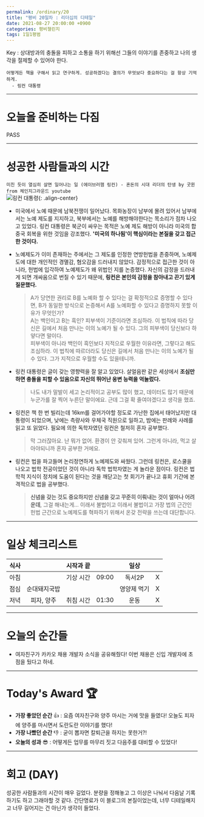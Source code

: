 ```yaml
---
permalink: /ordinary/20
title: "평비 20일차 : 리더십의 디테일"
date: 2021-08-27 20:00:00 +0900
categories: 평비챌린지
tags: 1일1평범
---  
```

Key : 상대방과의 충돌을 피하고 소통을 하기 위해선 그들의 이야기를 존중하고 나의 생각을 절제할 수 있어야 한다.
```
어떻게든 책을 구해서 읽고 연구하게. 성공하겠다는 결의가 무엇보다 중요하다는 걸 항상 기억하게.
  - 링컨 대통령
```

---
# 오늘을 준비하는 다짐
PASS

---
# 성공한 사람들과의 시간
`미친 듯이 열심히 살면 일어나는 일 (에이브러햄 링컨) - 혼돈의 시대 리더의 탄생 by 굿윈 from 체인지그라운드 youtube`  
![링컨 대통령][lincoln]{: .align-center}  
- 미국에서 노예 때문에 남북전쟁이 일어났다. 목화농장이 남부에 몰려 있어서 남부에서는 노예 제도를 지지하고, 북부에서는 노예를 해방해야한다는 목소리가 점차 나오고 있었다. 링컨 대통령은 북군이 싸우는 목적은 노예 제도 해방이 아니라 미국의 합중국 회복을 위한 것임을 강조했다. **'미국의 하나됨'이 핵심이라는 본질을 갖고 접근한 것이다.**
- 노예제도가 이미 존재하는 주에서는 그 제도를 인정한 연방헌법을 존중하며, 노예제도에 대한 개인적인 경멸감, 혐오감을 드러내지 않았다. 감정적으로 접근한 것이 아니라, 헌법에 입각하여 노예제도가 왜 위법인 지를 논증했다. 자신의 감정을 드러내게 되면 개싸움으로 번질 수 있기 때문에, **링컨은 본인의 감정을 참아내고 끈기 있게 질문했다.**

  > A가 당연한 권리로 B를 노예화 할 수 있다는 걸 확정적으로 증명할 수 있다면, B가 동일한 방식으로 논증해서 A를 노예화할 수 있다고 증명하지 못할 이유가 무엇인가?  
  > A는 백인이고 B는 흑인? 피부색이 기준이라면 조심하라. 이 법칙에 따라 당신은 길에서 처음 만나는 이의 노예가 될 수 있다. 그의 피부색이 당신보다 하얗다면 말이다.  
  > 피부색이 아니라 백인이 흑인보다 지적으로 우월한 이유라면, 그렇다고 해도 조심하라. 이 법칙에 따르더라도 당신은 길에서 처음 만나는 이의 노예가 될 수 있다. 그가 지적으로 우월할 수도 있을테니까.  

- 링컨 대통령은 글이 갖는 영향력을 잘 알고 있었다. 살얼음판 같은 세상에서 **조심만 하면 충돌을 피할 수 있음으로 자신의 뛰어난 웅변 능력을 억눌렀다.**

  > 나도 내가 말발이 세고 논리적이고 공부도 많이 했고, 데이터도 많기 때문에 누군가를 잘 찍어 누른단 말이에요. 근데 그걸 확 줄여야겠다고 생각을 했죠.  

- 링컨은 책 한 번 빌리는데 16km를 걸어가야할 정도로 가난한 집에서 태어났지만 대통령이 되었으며, 낮에는 측량사와 우체국 직원으로 일하고, 밤에는 판례와 사례를 읽고 또 읽었다. 필요에 의한 독학자였던 링컨은 철저히 혼자 공부했다.

  > 막 그러잖아요. 난 뭐가 없어. 환경이 안 갖춰져 있어. 그런게 아니라, 먹고 살아야되니까 혼자 공부한 거에요.

- 링컨은 법을 파고들며 논리정연하게 노예제도와 싸웠다. 그런데 링컨은, 로스쿨을 나오고 법학 전공이었던 것이 아니라 독학 법학자였는 게 놀라운 점이다. 링컨은 법학적 지식이 정치에 도움이 된다는 것을 깨닫고는 첫 회기가 끝나고 휴회 기간에 본격적으로 법을 공부했다.

  > **신념을 갖는 것도 중요하지만 신념을 갖고 꾸준히 이뤄내는 것이 얼마나 어려운데**, 그걸 해내는게... 이래서 불법이고 이래서 불법이고 가장 법의 근간인 헌법 근간으로 노예제도를 혁파하기 위해서 온갖 전략을 쓰는데 대단합니다.

---
# 일상 체크리스트

| 식사 |  | 시작과 끝 |  | 일상 |  |
|:----:|:----:|:----:|:----:|:----:|:----:|
| 아침 |  | 기상 시간 | 09:00 | 독서2P | X |
| 점심 | 순대돼지국밥 |  |  | 영양제 먹기 | X |
| 저녁 | 피자, 양주 | 취침 시간 | 01:30 | 운동 | X |

---
# 오늘의 순간들
- 여자친구가 카카오 채용 개발자 소식을 공유해줬다! 이번 채용은 신입 개발자에 초점을 뒀다고 하네.

---
# Today's Award 🏆
- **가장 좋았던 순간** 👍 : 요즘 여자친구와 양주 마시는 거에 맛을 들였다! 오늘도 피자에 양주를 마시면서 도란도란 이야기를 했다!
- **가장 나빴던 순간** 👎 : 굳이 뽑자면 칼퇴근을 하지는 못한거?!
- **오늘의 성과** 😎 : 어떻게든 업무를 마무리 짓고 다음주를 대비할 수 있었다!

---
# 회고 (DAY)
성공한 사람들과의 시간이 매우 길었다. 분량을 정해놓고 그 이상은 나눠서 다음날 기록하기도 하고 그래야할 것 같다. 간단명료가 이 블로그의 본질이었는데, 너무 디테일해지고 너무 길어지는 건 아닌가 생각이 들었다.  

[lincoln]: ../../assets/images/post/Ordinary/lincoln.png